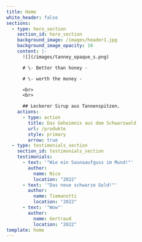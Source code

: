```yaml
---
title: Home
white_header: false
sections:
  - type: hero_section
    section_id: hero_section
    background_image: /images/header1.jpg
    background_image_opacity: 10
    content: |-
      ![](/images/tanney_opaque_s.png)

      # \- Better than honey -

      # \- worth the money -

      <br>
      <br>

      ## Leckerer Sirup aus Tannenspitzen.
    actions:
      - type: action
        title: Das Geheimnis aus dem Schwarzwald
        url: /produkte
        style: primary
        arrow: true
  - type: testimonials_section
    section_id: testimonials_section
    testimonials:
      - text: '"Wie ein Saunaaufguss im Mund!"'
        author:
          name: Nico
          location: "2022"
      - text: '"Das neue schwarze Gold!"'
        author:
          name: Tiemanotti
          location: "2022"
      - text: '"Wow"'
        author:
          name: Gertraud
          location: "2022"
template: home
---
```

